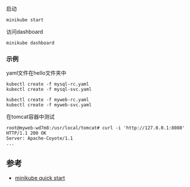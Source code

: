 启动

```
minikube start
```

访问dashboard

```
minikube dashboard
```

### 示例

yaml文件在hello文件夹中

```
kubectl create -f mysql-rc.yaml
kubectl create -f mysql-svc.yaml

kubectl create -f myweb-rc.yaml
kubectl create -f myweb-svc.yaml
```

在tomcat容器中测试

```
root@myweb-wd7m8:/usr/local/tomcat# curl -i 'http://127.0.0.1:8080'
HTTP/1.1 200 OK
Server: Apache-Coyote/1.1
...
```

## 参考

- [minikube quick start](https://minikube.sigs.k8s.io/docs/start/)
